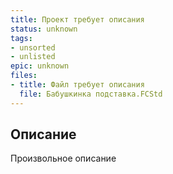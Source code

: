 ```yaml
---
title: Проект требует описания
status: unknown
tags:
- unsorted
- unlisted
epic: unknown
files:
- title: Файл требует описания
  file: Бабушкинка подставка.FCStd
---
```



## Описание

Произвольное описание